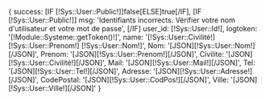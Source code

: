 {
    success: [IF [!Sys::User::Public!]]false[ELSE]true[/IF],
    [IF [!Sys::User::Public!]]
    msg: 'Identifiants incorrects. Vérifier votre nom d\'utilisateur et votre mot de passe',
    [/IF]
    user_id: [!Sys::User::Id!],
    logtoken: '[!Module::Systeme::getToken()!]',
    name: '[!Sys::User::Civilité!] [!Sys::User::Prenom!] [!Sys::User::Nom!]',
    Nom: '[JSON][!Sys::User::Nom!][/JSON]',
    Prenom: '[JSON][!Sys::User::Prenom!][/JSON]',
    Civilite: '[JSON][!Sys::User::Civilité!][/JSON]',
    Mail: '[JSON][!Sys::User::Mail!][/JSON]',
    Tel: '[JSON][!Sys::User::Tel!][/JSON]',
    Adresse: '[JSON][!Sys::User::Adresse!][/JSON]',
    CodePostal: '[JSON][!Sys::User::CodPos!][/JSON]',
    Ville: '[JSON][!Sys::User::Ville!][/JSON]'
}